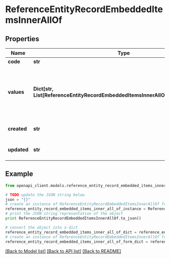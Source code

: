 # ReferenceEntityRecordEmbeddedItemsInnerAllOf


## Properties
Name | Type | Description | Notes
------------ | ------------- | ------------- | -------------
**code** | **str** | Code of the record | 
**values** | **Dict[str, List[ReferenceEntityRecordEmbeddedItemsInnerAllOfValuesValueInner]]** | Record attributes values, see &lt;a href&#x3D;&#39;/concepts/reference-entities.html#focus-on-the-reference-entity-record-values&#39;&gt;Reference entity record values&lt;/a&gt; section for more details | [optional] 
**created** | **str** | Date of creation. | [optional] [default to 'null']
**updated** | **str** | Date of the last update. | [optional] [default to 'null']

## Example

```python
from openapi_client.models.reference_entity_record_embedded_items_inner_all_of import ReferenceEntityRecordEmbeddedItemsInnerAllOf

# TODO update the JSON string below
json = "{}"
# create an instance of ReferenceEntityRecordEmbeddedItemsInnerAllOf from a JSON string
reference_entity_record_embedded_items_inner_all_of_instance = ReferenceEntityRecordEmbeddedItemsInnerAllOf.from_json(json)
# print the JSON string representation of the object
print ReferenceEntityRecordEmbeddedItemsInnerAllOf.to_json()

# convert the object into a dict
reference_entity_record_embedded_items_inner_all_of_dict = reference_entity_record_embedded_items_inner_all_of_instance.to_dict()
# create an instance of ReferenceEntityRecordEmbeddedItemsInnerAllOf from a dict
reference_entity_record_embedded_items_inner_all_of_form_dict = reference_entity_record_embedded_items_inner_all_of.from_dict(reference_entity_record_embedded_items_inner_all_of_dict)
```
[[Back to Model list]](../README.md#documentation-for-models) [[Back to API list]](../README.md#documentation-for-api-endpoints) [[Back to README]](../README.md)


